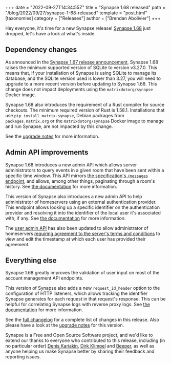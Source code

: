 +++
date = "2022-09-27T14:34:55Z"
title = "Synapse 1.68 released"
path = "/blog/2022/09/27/synapse-1-68-released"
template = "post.html"
[taxonomies]
category = ["Releases"]
author = ["Brendan Abolivier"]
+++

Hey everyone, it's time for a new Synapse release! [Synapse
1.68](https://github.com/matrix-org/synapse/releases/tag/v1.68.0) just dropped,
let's have a look at what's inside.


## Dependency changes

As announced in the [Synapse 1.67 release
announcement](https://matrix.org/blog/2022/09/14/synapse-1-67-released), Synapse
1.68 raises the minimum supported version of SQLite to version v3.27.0. This
means that, if your installation of Synapse is using SQLite to manage its
database, and the SQLite version used is lower than 3.27, you will need to
upgrade to a more recent version before updating to Synapse 1.68. This change does not impact deployments using the `matrixdotorg/synapse` Docker image. 

Synapse 1.68 also introduces the requirement of a Rust compiler for source
checkouts. The minimum required version of Rust is 1.58.1. Installations that
use `pip install matrix-synapse`, Debian packages from `packages.matrix.org` or
the `matrixdotorg/synapse` Docker image to manage and run Synapse, are not
impacted by this change.

See the [upgrade
notes](https://matrix-org.github.io/synapse/v1.68/upgrade#upgrading-to-v1680) for more information.


## Admin API improvements

Synapse 1.68 introduces a new admin API which allows server administrators to
query events in a given room that have been sent within a specific time window.
This API mirrors [the specification's `/messages`
endpoint](https://spec.matrix.org/v1.3/client-server-api/#get_matrixclientv3roomsroomidmessages),
and allows, among other things, paginating through a room's history. See [the
documentation](https://matrix-org.github.io/synapse/v1.68/admin_api/rooms.html#room-messages-api) for more information.

This version of Synapse also introduces a new admin API to help administrator of
homeservers using an external authentication provider. This endpoint allows
looking up a specific identifier on the authentication provider and resolving it
into the identifier of the local user it's associated with, if any. See [the
documentation](https://matrix-org.github.io/synapse/v1.68/admin_api/user_admin_api.html#find-a-user-based-on-their-id-in-an-auth-provider) for more information.

The [user admin
API](https://matrix-org.github.io/synapse/v1.68/admin_api/user_admin_api.html#user-admin-api)
has also been updated to allow administrator of homeservers [requiring agreement
to the server's terms and
conditions](https://matrix-org.github.io/synapse/latest/consent_tracking.html)
to view and edit the timestamp at which each user has provided their agreement.


## Everything else

Synapse 1.68 greatly improves the validation of user input on most of the
account management API endpoints.

This version of Synapse also adds a new `request_id_header` option to the
configuration of HTTP listeners, which allows tracking the identifier Synapse
generates for each request in that request's response. This can be helpful for
correlating Synapse logs with reverse proxy logs. See [the
documentation](https://matrix-org.github.io/synapse/v1.68/usage/configuration/config_documentation.html#listeners) for more information.

See the [full
changelog](https://github.com/matrix-org/synapse/releases/tag/v1.68.0) for a
complete list of changes in this release. Also please have a look at the
[upgrade
notes](https://matrix-org.github.io/synapse/v1.68/upgrade#upgrading-to-v1680)
for this version.

Synapse is a Free and Open Source Software project, and we'd like to extend our
thanks to everyone who contributed to this release, including (in no particular
order) [Denis Kariakin](https://github.com/dakariakin), [Dirk
Klimpel](https://github.com/dklimpel) and [Beeper](https://www.beeper.com/), as
well as anyone helping us make Synapse better by sharing their feedback and
reporting issues.
